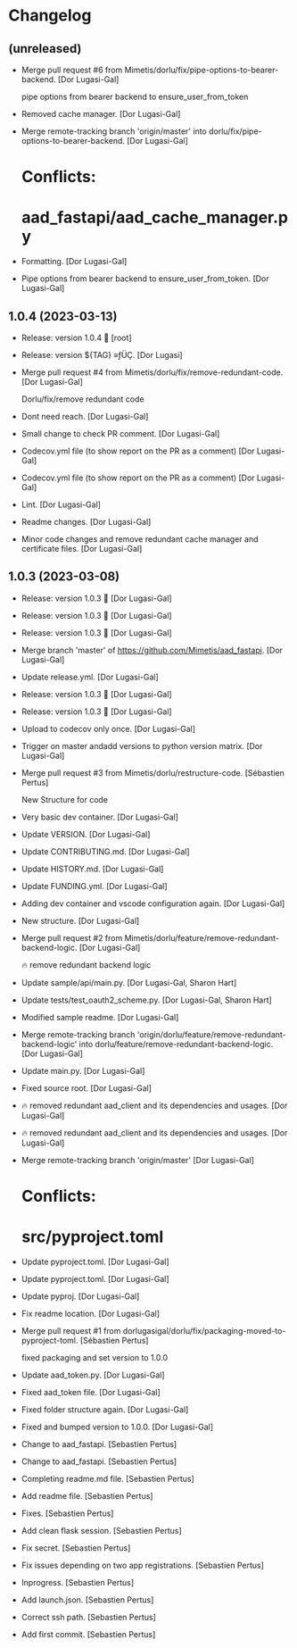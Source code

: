 Changelog
=========


(unreleased)
------------
- Merge pull request #6 from Mimetis/dorlu/fix/pipe-options-to-bearer-
  backend. [Dor Lugasi-Gal]

  pipe options from bearer backend to ensure_user_from_token
- Removed cache manager. [Dor Lugasi-Gal]
- Merge remote-tracking branch 'origin/master' into dorlu/fix/pipe-
  options-to-bearer-backend. [Dor Lugasi-Gal]

  # Conflicts:
  #	aad_fastapi/aad_cache_manager.py
- Formatting. [Dor Lugasi-Gal]
- Pipe options from bearer backend to ensure_user_from_token. [Dor
  Lugasi-Gal]


1.0.4 (2023-03-13)
------------------
- Release: version 1.0.4 🚀 [root]
- Release: version ${TAG} ≡ƒÜÇ. [Dor Lugasi]
- Merge pull request #4 from Mimetis/dorlu/fix/remove-redundant-code.
  [Dor Lugasi-Gal]

  Dorlu/fix/remove redundant code
- Dont need reach. [Dor Lugasi-Gal]
- Small change to check PR comment. [Dor Lugasi-Gal]
- Codecov.yml file (to show report on the PR as a comment) [Dor Lugasi-
  Gal]
- Codecov.yml file (to show report on the PR as a comment) [Dor Lugasi-
  Gal]
- Lint. [Dor Lugasi-Gal]
- Readme changes. [Dor Lugasi-Gal]
- Minor code changes and remove redundant cache manager and certificate
  files. [Dor Lugasi-Gal]


1.0.3 (2023-03-08)
------------------
- Release: version 1.0.3 🚀 [Dor Lugasi-Gal]
- Release: version 1.0.3 🚀 [Dor Lugasi-Gal]
- Release: version 1.0.3 🚀 [Dor Lugasi-Gal]
- Merge branch 'master' of https://github.com/Mimetis/aad_fastapi. [Dor
  Lugasi-Gal]
- Update release.yml. [Dor Lugasi-Gal]
- Release: version 1.0.3 🚀 [Dor Lugasi-Gal]
- Release: version 1.0.3 🚀 [Dor Lugasi-Gal]
- Upload to codecov only once. [Dor Lugasi-Gal]
- Trigger on master andadd versions to python version matrix. [Dor
  Lugasi-Gal]
- Merge pull request #3 from Mimetis/dorlu/restructure-code. [Sébastien
  Pertus]

  New Structure for code
- Very basic dev container. [Dor Lugasi-Gal]
- Update VERSION. [Dor Lugasi-Gal]
- Update CONTRIBUTING.md. [Dor Lugasi-Gal]
- Update HISTORY.md. [Dor Lugasi-Gal]
- Update FUNDING.yml. [Dor Lugasi-Gal]
- Adding dev container and vscode configuration again. [Dor Lugasi-Gal]
- New structure. [Dor Lugasi-Gal]
- Merge pull request #2 from Mimetis/dorlu/feature/remove-redundant-
  backend-logic. [Dor Lugasi-Gal]

  🔥 remove redundant backend logic
- Update sample/api/main.py. [Dor Lugasi-Gal, Sharon Hart]
- Update tests/test_oauth2_scheme.py. [Dor Lugasi-Gal, Sharon Hart]
- Modified sample readme. [Dor Lugasi-Gal]
- Merge remote-tracking branch 'origin/dorlu/feature/remove-redundant-
  backend-logic' into dorlu/feature/remove-redundant-backend-logic. [Dor
  Lugasi-Gal]
- Update main.py. [Dor Lugasi-Gal]
- Fixed source root. [Dor Lugasi-Gal]
- :fire: removed redundant aad_client and its dependencies and usages.
  [Dor Lugasi-Gal]
- :fire: removed redundant aad_client and its dependencies and usages.
  [Dor Lugasi-Gal]
- Merge remote-tracking branch 'origin/master' [Dor Lugasi-Gal]

  # Conflicts:
  #	src/pyproject.toml
- Update pyproject.toml. [Dor Lugasi-Gal]
- Update pyproject.toml. [Dor Lugasi-Gal]
- Update pyproj. [Dor Lugasi-Gal]
- Fix readme location. [Dor Lugasi-Gal]
- Merge pull request #1 from dorlugasigal/dorlu/fix/packaging-moved-to-
  pyproject-toml. [Sébastien Pertus]

  fixed packaging and set version to 1.0.0
- Update aad_token.py. [Dor Lugasi-Gal]
- Fixed aad_token file. [Dor Lugasi-Gal]
- Fixed folder structure again. [Dor Lugasi-Gal]
- Fixed and bumped version to 1.0.0. [Dor Lugasi-Gal]
- Change to aad_fastapi. [Sebastien Pertus]
- Change to aad_fastapi. [Sebastien Pertus]
- Completing readme.md file. [Sebastien Pertus]
- Add readme file. [Sebastien Pertus]
- Fixes. [Sebastien Pertus]
- Add clean flask session. [Sebastien Pertus]
- Fix secret. [Sebastien Pertus]
- Fix issues depending on two app registrations. [Sebastien Pertus]
- Inprogress. [Sebastien Pertus]
- Add launch.json. [Sebastien Pertus]
- Correct ssh path. [Sebastien Pertus]
- Add first commit. [Sebastien Pertus]


